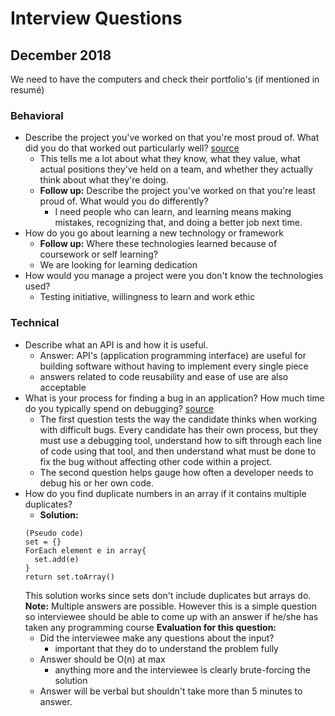 # Interview Questions
## December 2018

We need to have the computers and check their portfolio's (if mentioned in resumé)

### Behavioral
- Describe the project you've worked on that you're most proud of. What did you do that worked out particularly well? [source](https://www.infoworld.com/article/2685213/application-development/3-make-or-break-interview-questions-for-developers.html)
  - This tells me a lot about what they know, what they value, what actual positions they've held on a team, and whether they actually think about what they're doing.
  - **Follow up:** Describe the project you've worked on that you're least proud of. What would you do differently?
    - I need people who can learn, and learning means making mistakes, recognizing that, and doing a better job next time.
- How do you go about learning a new technology or framework
  - **Follow up:** Where these technologies learned because of coursework or self learning?
  - We are looking for learning dedication
- How would you manage a project were you don't know the technologies used?
  - Testing initiative, willingness to learn and work ethic

### Technical
- Describe what an API is and how it is useful.
  - Answer: API's (application programming interface) are useful for building software without having to implement every single piece
  - answers related to code reusability and ease of use are also acceptable
- What is your process for finding a bug in an application? How much time do you typically spend on debugging? [source](https://www.codementor.io/blog/software-engineer-interview-questions-3ey7wme14h)
  - The first question tests the way the candidate thinks when working with difficult bugs. Every candidate has their own process, but they must use a debugging tool, understand how to sift through each line of code using that tool, and then understand what must be done to fix the bug without affecting other code within a project.
  - The second question helps gauge how often a developer needs to debug his or her own code.
- How do you find duplicate numbers in an array if it contains multiple duplicates?
  - **Solution:**
  ```
  (Pseudo code)
  set = {}
  ForEach element e in array{
    set.add(e)
  }
  return set.toArray()
  ```
  This solution works since sets don't include duplicates but arrays do.
  **Note:** Multiple answers are possible. However this is a simple question so interviewee should be able to come up with an answer if he/she has taken any programming course
  **Evaluation for this question:**
    - Did the interviewee make any questions about the input?
      - important that they do to understand the problem fully
    - Answer should be O(n) at max
      - anything more and the interviewee is clearly brute-forcing the solution
    - Answer will be verbal but shouldn't take more than 5 minutes to answer.
